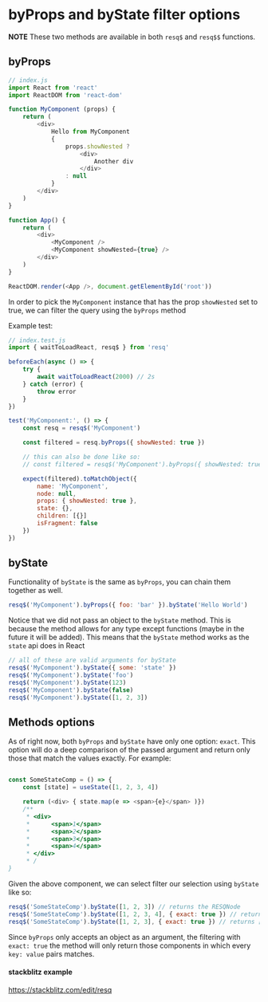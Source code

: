 # byProps and byState filter options

**NOTE** These two methods are available in both `resq$` and `resq$$` functions.


## byProps

```javascript
// index.js
import React from 'react'
import ReactDOM from 'react-dom'

function MyComponent (props) {
    return (
        <div>
            Hello from MyComponent
            {
                props.showNested ?
                    <div>
                        Another div
                    </div>
                : null
            }
        </div>
    )
}

function App() {
    return (
        <div>
            <MyComponent />
            <MyComponent showNested={true} />
        </div>
    )
}

ReactDOM.render(<App />, document.getElementById('root'))

```

In order to pick the `MyComponent` instance that has the prop `showNested` set to true, we can filter the query using the `byProps` method

Example test:

```javascript
// index.test.js
import { waitToLoadReact, resq$ } from 'resq'

beforeEach(async () => {
    try {
        await waitToLoadReact(2000) // 2s
    } catch (error) {
        throw error
    }
})

test('MyComponent:', () => {
    const resq = resq$('MyComponent')

    const filtered = resq.byProps({ showNested: true })

    // this can also be done like so:
    // const filtered = resq$('MyComponent').byProps({ showNested: true })

    expect(filtered).toMatchObject({
        name: 'MyComponent',
        node: null,
        props: { showNested: true },
        state: {},
        children: [{}]
        isFragment: false
    })
})

```

## byState

Functionality of `byState` is the same as `byProps`, you can chain them together as well.

```js
resq$('MyComponent').byProps({ foo: 'bar' }).byState('Hello World')
```

Notice that we did not pass an object to the `byState` method. This is because the method allows for any type except functions (maybe in the future it will be added). This means that the `byState` method works as the `state` api does in React

```js
// all of these are valid arguments for byState
resq$('MyComponent').byState({ some: 'state' })
resq$('MyComponent').byState('foo')
resq$('MyComponent').byState(123)
resq$('MyComponent').byState(false)
resq$('MyComponent').byState([1, 2, 3])
```

## Methods options

As of right now, both `byProps` and `byState` have only one option: `exact`. This option will do a deep comparison of the passed argument and return only those that match the values exactly. For example:

```js

const SomeStateComp = () => {
    const [state] = useState([1, 2, 3, 4])

    return (<div> { state.map(e => <span>{e}</span> )})
    /**
     * <div>
     *      <span>1</span>
     *      <span>2</span>
     *      <span>3</span>
     *      <span>4</span>
     * </div>
     * /
}

```

Given the above component, we can select filter our selection using `byState` like so:

```js
resq$('SomeStateComp').byState([1, 2, 3]) // returns the RESQNode
resq$('SomeStateComp').byState([1, 2, 3, 4], { exact: true }) // returns the RESQNode
resq$('SomeStateComp').byState([1, 2, 3], { exact: true }) // returns []
```

Since `byProps` only accepts an object as an argument, the filtering with `exact: true` the method will only return those components in which every `key: value` pairs matches.

#### stackblitz example

https://stackblitz.com/edit/resq

